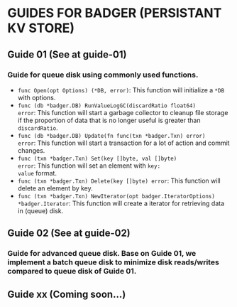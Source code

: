 # GUIDES FOR BADGER (PERSISTANT KV STORE)

## Guide 01 (See at guide-01)

### Guide for queue disk using commonly used functions.

- <code>func Open(opt Options) (*DB, error)</code>: This function will initialize a <code>*DB</code> with options.
- <code>func (db *badger.DB) RunValueLogGC(discardRatio float64) error</code>: This function will start a garbage collector to cleanup file storage if the proportion of data that is no longer useful is greater than <code>discardRatio</code>.
- <code>func (db *badger.DB) Update(fn func(txn *badger.Txn) error) error</code>: This function will start a transaction for a lot of action and commit changes.
- <code>func (txn *badger.Txn) Set(key []byte, val []byte) error</code>: This function will set an element with <code>key: value</code> format.
- <code>func (txn *badger.Txn) Delete(key []byte) error</code>: This function will delete an element by key.
- <code>func (txn *badger.Txn) NewIterator(opt badger.IteratorOptions) *badger.Iterator</code>: This function will create a iterator for retrieving data in (queue) disk.

## Guide 02 (See at guide-02)

### Guide for advanced queue disk. Base on Guide 01, we implement a batch queue disk to minimize disk reads/writes compared to queue disk of Guide 01.

## Guide xx (Coming soon...)
